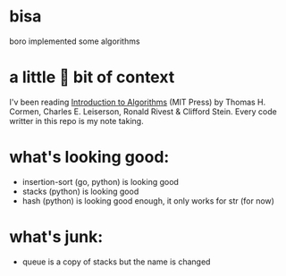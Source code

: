 # bisa
boro implemented some algorithms

# a little 🤏 bit of context
I'v been reading [Introduction to Algorithms](https://www.amazon.com/-/es/Thomas-H-Cormen/dp/0262033844) (MIT Press) by Thomas H. Cormen, Charles E. Leiserson, Ronald Rivest & Clifford Stein. Every code writter in this repo is my note taking.


# what's looking good:
* insertion-sort (go, python) is looking good
* stacks (python) is looking good
* hash (python)  is looking good enough, it only works for str (for now)

# what's junk:
* queue is a copy of stacks but the name is changed
